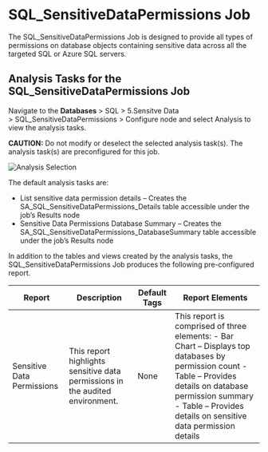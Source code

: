 # SQL_SensitiveDataPermissions Job

The SQL_SensitiveDataPermissions Job is designed to provide all types of permissions on database
objects containing sensitive data across all the targeted SQL or Azure SQL servers.

## Analysis Tasks for the SQL_SensitiveDataPermissions Job

Navigate to the **Databases** > SQL > 5.Sensitve Data > SQL_SensitiveDataPermissions > Configure
node and select Analysis to view the analysis tasks.

**CAUTION:** Do not modify or deselect the selected analysis task(s). The analysis task(s) are
preconfigured for this job.

![Analysis Selection](/img/versioned_docs/accessanalyzer_11.6/accessanalyzer/solutions/databases/sql/sensitivedata/sqljobgroup48.webp)

The default analysis tasks are:

- List sensitive data permission details – Creates the SA_SQL_SensitiveDataPermissions_Details table
  accessible under the job’s Results node
- Sensitive Data Permissions Database Summary – Creates the
  SA_SQL_SensitiveDataPermissions_DatabaseSummary table accessible under the job’s Results node

In addition to the tables and views created by the analysis tasks, the SQL_SensitiveDataPermissions
Job produces the following pre-configured report.

| Report                     | Description                                                                   | Default Tags | Report Elements                                                                                                                                                                                                                |
| -------------------------- | ----------------------------------------------------------------------------- | ------------ | ------------------------------------------------------------------------------------------------------------------------------------------------------------------------------------------------------------------------------ |
| Sensitive Data Permissions | This report highlights sensitive data permissions in the audited environment. | None         | This report is comprised of three elements: - Bar Chart – Displays top databases by permission count - Table – Provides details on database permission summary - Table – Provides details on sensitive data permission details |
